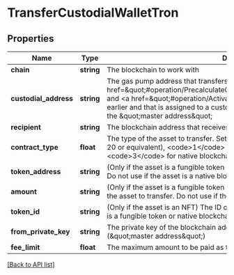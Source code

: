 # TransferCustodialWalletTron

## Properties

Name | Type | Description | Notes
------------ | ------------- | ------------- | -------------
**chain** | **string** | The blockchain to work with |
**custodial_address** | **string** | The gas pump address that transfers the asset; this is the address that you &lt;a href&#x3D;\&quot;#operation/PrecalculateGasPumpAddresses\&quot;&gt;precalculated&lt;/a&gt; and &lt;a href&#x3D;\&quot;#operation/ActivateGasPumpAddresses\&quot;&gt;activated&lt;/a&gt; earlier and that is assigned to a customer in your custodial application; this is not the \&quot;master address\&quot; |
**recipient** | **string** | The blockchain address that receives the asset |
**contract_type** | **float** | The type of the asset to transfer. Set &lt;code&gt;0&lt;/code&gt; for fungible tokens (ERC-20 or equivalent), &lt;code&gt;1&lt;/code&gt; for NFTs (ERC-721 or equivalent), or &lt;code&gt;3&lt;/code&gt; for native blockchain currencies. |
**token_address** | **string** | (Only if the asset is a fungible token or NFT) The address of the token to transfer. Do not use if the asset is a native blockchain currency. | [optional]
**amount** | **string** | (Only if the asset is a fungible token or native blockchain currency) The amount of the asset to transfer. Do not use if the asset is an NFT. | [optional]
**token_id** | **string** | (Only if the asset is an NFT) The ID of the token to transfer. Do not use if the asset is a fungible token or native blockchain currency. | [optional]
**from_private_key** | **string** | The private key of the blockchain address that owns the gas pump address (\&quot;master address\&quot;) |
**fee_limit** | **float** | The maximum amount to be paid as the gas fee (in TRX) |

[[Back to API list]](../../README.md#api-endpoints)
